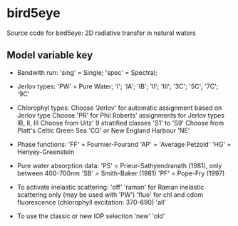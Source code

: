 # bird5eye
Source code for bird5eye: 2D radiative transfer in natural waters

## Model variable key

- Bandwith run:
'sing' = Single;
'spec' = Spectral;

- Jerlov types:
'PW' = Pure Water;
'I';
'IA';
'IB';
'II';
'III';
'3C';
'5C';
'7C';
'9C'

- Chlorophyl types:
Choose 'Jerlov' for automatic assignment based on Jerlov type
Choose 'PR' for Phil Roberts' assignments for Jerlov types IB, II, III
Choose from Uitz' 9 stratified classes 'S1' to 'S9'
Choose from Platt's Celtic Green Sea 'CG' or New England Harbour 'NE'

- Phase functions:
'FF' = Fournier-Fourand
'AP' = 'Average Petzold'
'HG' = Henyey-Greenstein

- Pure water absorption data:
'PS' = Prieur-Sathyendranath (1981), only between 400-700nm
'SB' = Smith-Baker (1981)
'PF' = Pope-Fry (1997)

- To activate inelastic scattering:
'off'
'raman' for Raman inelastic scattering only (may be used with 'PW')
'fluo'  for chl and cdom fluorescence (chlorophyll excitation: 370-690)
'all'

- To use the classic or new IOP selection
'new'
'old'